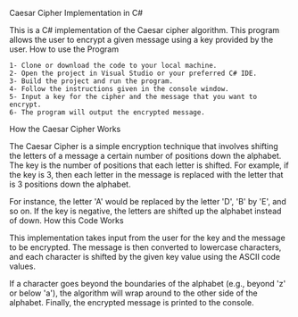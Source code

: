 Caesar Cipher Implementation in C#

This is a C# implementation of the Caesar cipher algorithm. This program allows the user to encrypt a given message using a key provided by the user.
How to use the Program

    1- Clone or download the code to your local machine.
    2- Open the project in Visual Studio or your preferred C# IDE.
    3- Build the project and run the program.
    4- Follow the instructions given in the console window.
    5- Input a key for the cipher and the message that you want to encrypt.
    6- The program will output the encrypted message.

How the Caesar Cipher Works

The Caesar Cipher is a simple encryption technique that involves shifting the letters of a message a certain number of positions down the alphabet. The key is the number of positions that each letter is shifted. For example, if the key is 3, then each letter in the message is replaced with the letter that is 3 positions down the alphabet.

For instance, the letter 'A' would be replaced by the letter 'D', 'B' by 'E', and so on. If the key is negative, the letters are shifted up the alphabet instead of down.
How this Code Works

This implementation takes input from the user for the key and the message to be encrypted. The message is then converted to lowercase characters, and each character is shifted by the given key value using the ASCII code values.

If a character goes beyond the boundaries of the alphabet (e.g., beyond 'z' or below 'a'), the algorithm will wrap around to the other side of the alphabet. Finally, the encrypted message is printed to the console.

